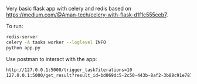 Very basic flask app with celery and redis based on https://medium.com/@Aman-tech/celery-with-flask-d1f1c555ceb7.

To run:
```bash
redis-server
celery -A tasks worker --loglevel INFO
python app.py
```
Use postman to interact with the app:
```bash
http://127.0.0.1:5000/trigger_task?iterations=10
127.0.0.1:5000/get_result?result_id=bd069dc5-2c50-443b-8af2-3b88c91e787d
```